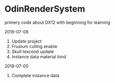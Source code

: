 # OdinRenderSystem
primery code about DX12 with beginning
for learning

2019-07-08
1. Update project
2. Frustum culling enable
3. Skull texcood update
4. Instance data material bind

2019-07-05
1. Complete instance data
